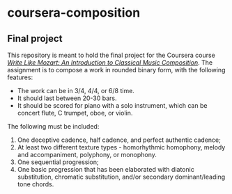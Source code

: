 # coursera-composition
## Final project 

This repository is meant to hold the final project for the Coursera course <i>[Write Like Mozart: An Introduction to Classical Music Composition](https://www.coursera.org/learn/classical-composition/)</i>. The assignment is to compose a work in rounded binary form, with the following features:

- The work can be in 3/4, 4/4, or 6/8 time.
- It should last between 20-30 bars.
- It should be scored for piano with a solo instrument, which can be concert flute, C trumpet, oboe, or violin.

The following must be included:
1. One deceptive cadence, half cadence, and perfect authentic cadence;
2. At least two different texture types - homorhythmic homophony, melody and accompaniment, polyphony, or monophony.
3. One sequential progression;
4. One basic progression that has been elaborated with diatonic substitution, chromatic substitution, and/or secondary dominant/leading tone chords.
